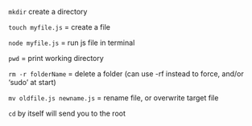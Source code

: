 `mkdir` create a directory

`touch myfile.js` = create a file

`node myfile.js` = run js file in terminal

`pwd` = print working directory

`rm -r folderName` = delete a folder (can use -rf instead to force, and/or ‘sudo’ at start)

`mv oldfile.js newname.js` = rename file, or overwrite target file

`cd` by itself will send you to the root
